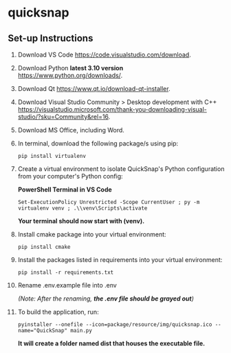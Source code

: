 # quicksnap

## Set-up Instructions
1. Download VS Code https://code.visualstudio.com/download.
2. Download Python **latest 3.10 version** https://www.python.org/downloads/.
3. Download Qt https://www.qt.io/download-qt-installer.
4. Download Visual Studio Community > Desktop development with C++ https://visualstudio.microsoft.com/thank-you-downloading-visual-studio/?sku=Community&rel=16.
5. Download MS Office, including Word.
6. In terminal, download the following package/s using pip:

    ```
    pip install virtualenv
    ```

7. Create a virtual environment to isolate QuickSnap's Python configuration from your computer's Python config:

    **PowerShell Terminal in VS Code**
    ```
    Set-ExecutionPolicy Unrestricted -Scope CurrentUser ; py -m virtualenv venv ; .\\venv\Scripts\activate
    ```

    __Your terminal should now start with (venv).__

8. Install cmake package into your virtual environment:

    ```
    pip install cmake
    ```

9. Install the packages listed in requirements into your virtual environment:

    ```
    pip install -r requirements.txt
    ```

10. Rename .env.example file into .env

    _(Note: After the renaming, **the .env file should be grayed out**)_

11. To build the application, run:

    ```
    pyinstaller --onefile --icon=package/resource/img/quicksnap.ico --name="QuickSnap" main.py
    ```

    __It will create a folder named dist that houses the executable file.__